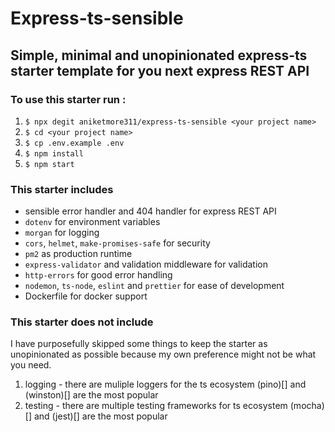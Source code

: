 # Express-ts-sensible

## Simple, minimal and unopinionated express-ts starter template for you next express REST API

### To use this starter run :

1. `$ npx degit aniketmore311/express-ts-sensible <your project name>`
2. `$ cd <your project name>`
3. `$ cp .env.example .env`
4. `$ npm install`
5. `$ npm start`

### This starter includes

- sensible error handler and 404 handler for express REST API
- `dotenv` for environment variables
- `morgan` for logging
- `cors`, `helmet`, `make-promises-safe` for security
- `pm2` as production runtime
- `express-validator` and validation middleware for validation
- `http-errors` for good error handling
- `nodemon`, `ts-node`, `eslint` and `prettier` for ease of development
- Dockerfile for docker support

### This starter does not include

I have purposefully skipped some things to keep the starter as unopinionated as possible because my own preference might not be what you need.

1. logging - there are muliple loggers for the ts ecosystem (pino)[] and (winston)[] are the most popular
2. testing - there are multiple testing frameworks for ts ecosystem (mocha)[] and (jest)[] are the most popular
